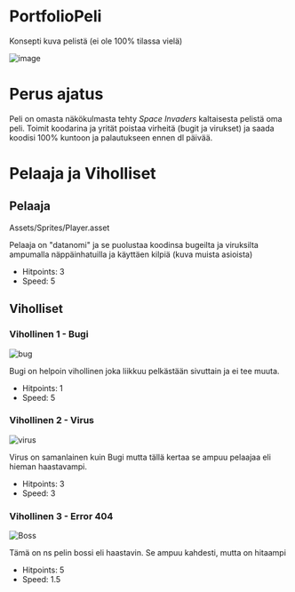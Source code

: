 # PortfolioPeli

Konsepti kuva pelistä (ei ole 100% tilassa vielä)

![image](https://github.com/AleksiHeikk/PortfolioPeli/assets/122449220/98314188-7479-4550-b3db-f096f93c1034)

# Perus ajatus

Peli on omasta näkökulmasta tehty *Space Invaders* kaltaisesta pelistä oma peli.
Toimit koodarina ja yrität poistaa virheitä (bugit ja virukset) ja saada koodisi 100% kuntoon ja palautukseen ennen dl päivää.

# Pelaaja ja Viholliset
## Pelaaja
Assets/Sprites/Player.asset

Pelaaja on "datanomi" ja se puolustaa koodinsa bugeilta ja viruksilta ampumalla näppäinhatuilla ja käyttäen kilpiä
(kuva muista asioista)
- Hitpoints: 3
- Speed: 5

## Viholliset
### Vihollinen 1 - Bugi 
![bug](https://github.com/AleksiHeikk/PortfolioPeli/assets/122449220/2d20ad5a-841b-445f-ac0b-9d35a9f240c6)

Bugi on helpoin vihollinen joka liikkuu pelkästään sivuttain ja ei tee muuta. 
- Hitpoints: 1
- Speed: 5

### Vihollinen 2 - Virus
![virus](https://github.com/AleksiHeikk/PortfolioPeli/assets/122449220/8d8b4f22-a756-48e2-9294-a7eb6e02a068)

Virus on samanlainen kuin Bugi mutta tällä kertaa se ampuu pelaajaa eli hieman haastavampi.
- Hitpoints: 3
- Speed: 3

### Vihollinen 3 - Error 404
![Boss](https://github.com/AleksiHeikk/PortfolioPeli/assets/122449220/bf5d4af5-59f1-4363-8bab-59118623a904)

Tämä on ns pelin bossi eli haastavin. Se ampuu kahdesti, mutta on hitaampi
- Hitpoints: 5
- Speed: 1.5 

